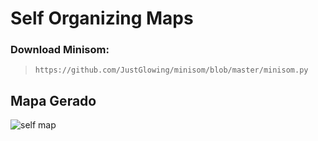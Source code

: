 # Self Organizing Maps

### Download Minisom: 
>`https://github.com/JustGlowing/minisom/blob/master/minisom.py`


## Mapa Gerado

![self map](https://i.imgur.com/TO6caEg.png)

